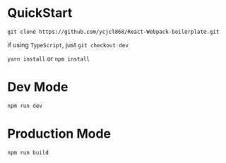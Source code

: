# QuickStart
`git clone https://github.com/ycjcl868/React-Webpack-boilerplate.git`  

if using `TypeScript`, just `git checkout dev`  

`yarn install` or `npm install`



# Dev Mode
`npm run dev`

# Production Mode
`npm run build`